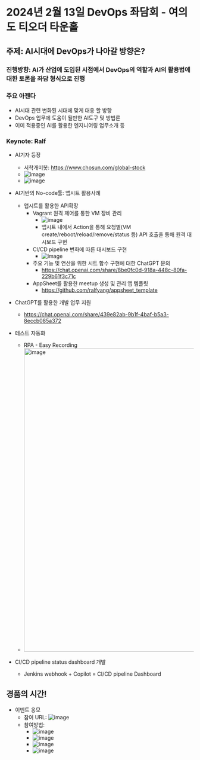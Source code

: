 # 2024년 2월 13일 DevOps 좌담회 - 여의도 티오더 타운홀
## 주제: AI시대에 DevOps가 나아갈 방향은?
### 진행방향: AI가 산업에 도입된 시점에서 DevOps의 역할과 AI의 활용법에 대한 토론을 좌담 형식으로 진행
### 주요 아젠다
- AI시대 관련 변화된 시대에 맞게 대응 할 방향
- DevOps 업무에 도움이 될만한 AI도구 및 방법론
- 이미 적용중인 AI를 활용한 엔지니어링 업무소개 등

### Keynote: Ralf
- AI기자 등장
   - 서학개미봇: https://www.chosun.com/global-stock
   - ![image](https://github.com/ralfyang/DevOps_Korea_sitting_talking/assets/4043594/ca35058e-4e55-4f05-9a14-2725afb2d12d)
   - ![image](https://github.com/ralfyang/DevOps_Korea_sitting_talking/assets/4043594/b080e1a9-206c-478e-afc9-c1bd5040ea37)
 
- AI기반의 No-code툴: 앱시트 활용사례
  - 앱시트를 활용한 API확장
    - Vagrant 원격 제어를 통한 VM 장비 관리
       - ![image](https://github.com/ralfyang/DevOps_Korea_sitting_talking/assets/4043594/ba78f32d-63fc-4045-ac99-7e884d8b753d)
       - 앱시트 내에서 Action을 통해 요청별(VM create/reboot/reload/remove/status 등) API 호출을 통해 원격 대시보드 구현
    - CI/CD pipeline 변화에 따른 대시보드 구현
       - ![image](https://github.com/ralfyang/DevOps_Korea_sitting_talking/assets/4043594/62a48ca0-6974-497e-b630-4498df159bd8)
    - 주요 기능 및 연산을 위한 시트 함수 구현에 대한 ChatGPT 문의
        - https://chat.openai.com/share/8be0fc0d-918a-448c-80fa-229b61f3c71c
    - AppSheet를 활용한 meetup 생성 및 관리 앱 템플릿
        - https://github.com/ralfyang/appsheet_template
- ChatGPT를 활용한 개발 업무 지원
    - https://chat.openai.com/share/439e82ab-9b1f-4baf-b5a3-8eccb085a372
- 테스트 자동화
  - RPA - Easy Recording
  - <img width="812" alt="image" src="https://github.com/ralfyang/DevOps_Korea_sitting_talking/assets/4043594/571c5b10-495c-4cfa-acd6-470092926583">
- CI/CD pipeline status dashboard 개발
  - Jenkins webhook + Copilot = CI/CD pipeline Dashboard

## 경품의 시간!
- 이벤트 응모
   - 참여 URL: ![image](https://github.com/ralfyang/DevOps_Korea_sitting_talking/assets/4043594/5f44e55c-b7c4-4485-9b72-ea1e9df33a1e)
   - 참여방법:
      - ![image](https://github.com/ralfyang/DevOps_Korea_sitting_talking/assets/4043594/07e67b74-ff2e-49cd-8404-b16ea71dfe0b)
      - ![image](https://github.com/ralfyang/DevOps_Korea_sitting_talking/assets/4043594/dc66913c-0d8f-468e-a050-cb44addaff80)
      - ![image](https://github.com/ralfyang/DevOps_Korea_sitting_talking/assets/4043594/b72db2e0-be70-46bf-9d6a-e669b9cf3de7)
      - ![image](https://github.com/ralfyang/DevOps_Korea_sitting_talking/assets/4043594/f607d91d-01cc-43c4-82e1-a16c3b7804de)




